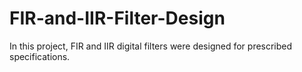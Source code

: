 # FIR-and-IIR-Filter-Design
In this project, FIR and IIR digital filters were designed for prescribed specifications.
